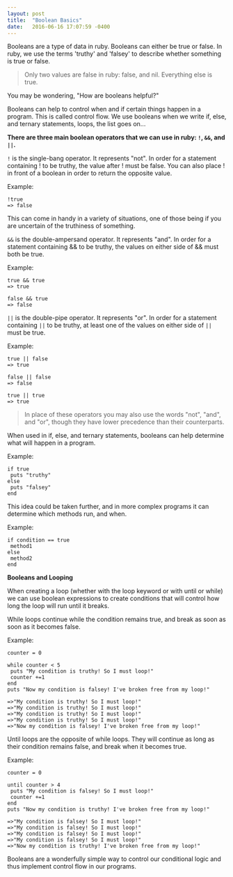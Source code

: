 ```yaml
---
layout: post
title:  "Boolean Basics"
date:   2016-06-16 17:07:59 -0400
---
```



Booleans are a type of data in ruby. Booleans can either be true or false. In ruby, we use the terms 'truthy' and 'falsey' to describe whether something is true or false. 

> Only two values are false in ruby: false, and nil. Everything else is true.

You may be wondering, "How are booleans helpful?"

Booleans can help to control when and if certain things happen in a program. This is called control flow. We use booleans when we write if, else, and ternary statements, loops, the list goes on...

**There are three main boolean operators that we can use in ruby: `!`, `&&`, and `||`.**

`!` is the single-bang operator. It represents "not". In order for a statement containing ! to be truthy, the value after ! must be false. You can also place ! in front of a boolean in order to return the opposite value.

Example:

```
!true
=> false
```

This can come in handy in a variety of situations, one of those being if you are uncertain of the truthiness of something.


`&&` is the double-ampersand operator. It represents "and". In order for a statement containing && to be truthy, the values on either side of && must both be true.

Example:

```
true && true
=> true

false && true
=> false
```

`||` is the double-pipe operator. It represents "or". In order for a statement containing `||` to be truthy, at least one of the values on either side of `||` must be true.

Example:

```
true || false
=> true

false || false
=> false

true || true
=> true
```

> In place of these operators you may also use the words "not", "and", and "or", though they have lower precedence than their counterparts.


When used in if, else, and ternary statements, booleans can help determine what will happen in a program.

Example:

```
if true
 puts "truthy"
else
 puts "falsey"
end
```

This idea could be taken further, and in more complex programs it can determine which methods run, and when.

Example:

```
if condition == true
 method1
else
 method2
end
```

**Booleans and Looping**

When creating a loop (whether with the loop keyword or with until or while) we can use boolean expressions to create conditions that will control how long the loop will run until it breaks.

While loops continue while the condition remains true, and break as soon as soon as it becomes false.

Example:

```
counter = 0

while counter < 5
 puts "My condition is truthy! So I must loop!"
 counter +=1
end
puts "Now my condition is falsey! I've broken free from my loop!"

=>"My condition is truthy! So I must loop!"
=>"My condition is truthy! So I must loop!"
=>"My condition is truthy! So I must loop!"
=>"My condition is truthy! So I must loop!"
=>"Now my condition is falsey! I've broken free from my loop!"
```

Until loops are the opposite of while loops. They will continue as long as their condition remains false, and break when it becomes true.

Example:

```
counter = 0

until counter > 4
 puts "My condition is falsey! So I must loop!"
 counter +=1
end
puts "Now my condition is truthy! I've broken free from my loop!"

=>"My condition is falsey! So I must loop!"
=>"My condition is falsey! So I must loop!"
=>"My condition is falsey! So I must loop!"
=>"My condition is falsey! So I must loop!"
=>"Now my condition is truthy! I've broken free from my loop!"
```

Booleans are a wonderfully simple way to control our conditional logic and thus implement control flow in our programs. 
